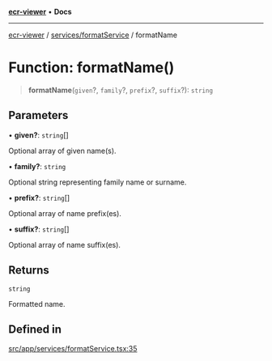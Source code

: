 [**ecr-viewer**](../../../README.md) • **Docs**

***

[ecr-viewer](../../../README.md) / [services/formatService](../README.md) / formatName

# Function: formatName()

> **formatName**(`given`?, `family`?, `prefix`?, `suffix`?): `string`

## Parameters

• **given?**: `string`[]

Optional array of given name(s).

• **family?**: `string`

Optional string representing family name or surname.

• **prefix?**: `string`[]

Optional array of name prefix(es).

• **suffix?**: `string`[]

Optional array of name suffix(es).

## Returns

`string`

Formatted name.

## Defined in

[src/app/services/formatService.tsx:35](https://github.com/CDCgov/phdi/blob/55d1a87d29da9da2522ba2a73bc122cba666b133/containers/ecr-viewer/src/app/services/formatService.tsx#L35)
